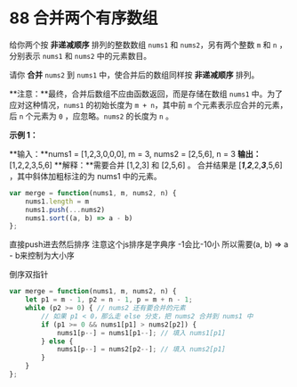 # 88 合并两个有序数组
给你两个按 **非递减顺序** 排列的整数数组 `nums1` 和 `nums2`，另有两个整数 `m` 和 `n` ，分别表示 `nums1` 和 `nums2` 中的元素数目。

请你 **合并** `nums2` 到 `nums1` 中，使合并后的数组同样按 **非递减顺序** 排列。

**注意：**最终，合并后数组不应由函数返回，而是存储在数组 `nums1` 中。为了应对这种情况，`nums1` 的初始长度为 `m + n`，其中前 `m` 个元素表示应合并的元素，后 `n` 个元素为 `0` ，应忽略。`nums2` 的长度为 `n` 。

**示例 1：**

**输入：**nums1 = [1,2,3,0,0,0], m = 3, nums2 = [2,5,6], n = 3
**输出：**[1,2,2,3,5,6]
**解释：**需要合并 [1,2,3] 和 [2,5,6] 。
合并结果是 [_**1**_,_**2**_,2,_**3**_,5,6] ，其中斜体加粗标注的为 nums1 中的元素。

```js
var merge = function(nums1, m, nums2, n) {
    nums1.length = m
    nums1.push(...nums2)
    nums1.sort((a, b) => a - b)
};
```

直接push进去然后排序  注意这个js排序是字典序 -1会比-10小
所以需要(a, b) => a - b来控制为大小序

倒序双指针
```js
var merge = function(nums1, m, nums2, n) {
    let p1 = m - 1, p2 = n - 1, p = m + n - 1;
    while (p2 >= 0) { // nums2 还有要合并的元素
        // 如果 p1 < 0，那么走 else 分支，把 nums2 合并到 nums1 中
        if (p1 >= 0 && nums1[p1] > nums2[p2]) {
            nums1[p--] = nums1[p1--]; // 填入 nums1[p1]
        } else {
            nums1[p--] = nums2[p2--]; // 填入 nums2[p1]
        }
    }
};
```

